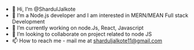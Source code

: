 - 👋 Hi, I’m @ShardulJalkote
- 👀 I’m a Node.js developer and I am interested in MERN/MEAN Full stack Development
- 🌱 I’m currently working on node.Js, React, Javascript
- 💞️ I’m looking to collaborate on project related to node JS
- 📫 How to reach me - mail me at sharduljalkote11@gmail.com

<!---
ShardulJalkote/ShardulJalkote is a ✨ special ✨ repository because its `README.md` (this file) appears on your GitHub profile.
You can click the Preview link to take a look at your changes.
--->
